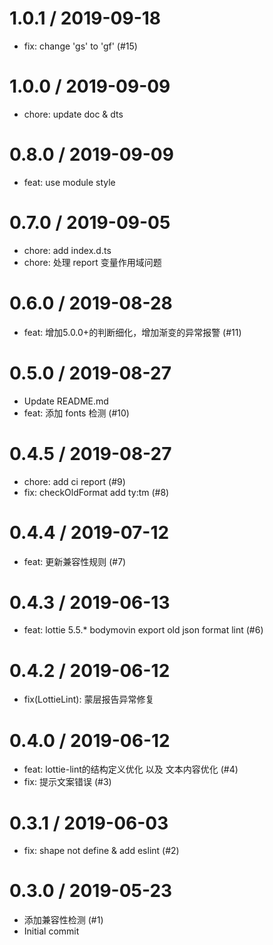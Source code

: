 
1.0.1 / 2019-09-18
==================

  * fix: change 'gs' to 'gf' (#15)

1.0.0 / 2019-09-09
==================

  * chore: update doc & dts

0.8.0 / 2019-09-09
==================

  * feat: use module style

0.7.0 / 2019-09-05
==================

  * chore: add index.d.ts
  * chore: 处理 report 变量作用域问题

0.6.0 / 2019-08-28
==================

  * feat: 增加5.0.0+的判断细化，增加渐变的异常报警 (#11)

0.5.0 / 2019-08-27
==================

  * Update README.md
  * feat: 添加 fonts 检测 (#10)

0.4.5 / 2019-08-27
==================

  * chore: add ci report (#9)
  * fix: checkOldFormat add ty:tm (#8)

0.4.4 / 2019-07-12
==================

  * feat: 更新兼容性规则 (#7)

0.4.3 / 2019-06-13
==================

  * feat: lottie 5.5.* bodymovin export old json format lint (#6)

0.4.2 / 2019-06-12
==================

  * fix(LottieLint): 蒙层报告异常修复

0.4.0 / 2019-06-12
==================

  * feat: lottie-lint的结构定义优化 以及 文本内容优化 (#4)
  * fix: 提示文案错误 (#3)

0.3.1 / 2019-06-03
==================

  * fix: shape not define & add eslint (#2)

0.3.0 / 2019-05-23
==================

  * 添加兼容性检测 (#1)
  * Initial commit
